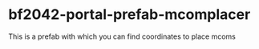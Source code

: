# bf2042-portal-prefab-mcomplacer
This is a prefab with which you can find coordinates to place mcoms
